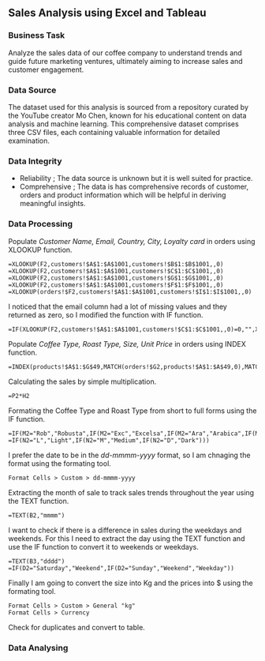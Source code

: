 ## Sales Analysis using Excel and Tableau
### Business Task
Analyze the sales data of our coffee company to understand trends and guide future marketing ventures, ultimately aiming to increase sales and customer engagement.
### Data Source
The dataset used for this analysis is sourced from a repository curated by the YouTube creator Mo Chen, known for his educational content on data analysis and machine learning. This comprehensive dataset comprises three CSV files, each containing valuable information for detailed examination.
### Data Integrity 
- Reliability ; The data source is unknown but it is well suited for practice. 
- Comprehensive ; The data is has comprehensive records of customer, orders and product information which will be helpful in deriving meaningful insights.
### Data Processing
Populate *Customer Name, Email, Country, City, Loyalty card* in orders using XLOOKUP function.

```
=XLOOKUP(F2,customers!$A$1:$A$1001,customers!$B$1:$B$1001,,0)
=XLOOKUP(F2,customers!$A$1:$A$1001,customers!$C$1:$C$1001,,0)
=XLOOKUP(F2,customers!$A$1:$A$1001,customers!$G$1:$G$1001,,0)
=XLOOKUP(F2,customers!$A$1:$A$1001,customers!$F$1:$F$1001,,0)
=XLOOKUP(orders!$F2,customers!$A$1:$A$1001,customers!$I$1:$I$1001,,0)
```
I noticed that the email column had a lot of missing values and they returned as zero, so I modified the function with IF function.
```
=IF(XLOOKUP(F2,customers!$A$1:$A$1001,customers!$C$1:$C$1001,,0)=0,"",XLOOKUP(F2,customers!$A$1:$A$1001,customers!$C$1:$C$1001,,0))
```
Populate *Coffee Type, Roast Type, Size, Unit Price* in orders using INDEX function.
```
=INDEX(products!$A$1:$G$49,MATCH(orders!$G2,products!$A$1:$A$49,0),MATCH(orders!M$1,products!$A$1:$G$1,0))
```
Calculating the sales by simple multiplication.
```
=P2*H2
```
Formating the Coffee Type and Roast Type from short to full forms using the IF function.
```
=IF(M2="Rob","Robusta",IF(M2="Exc","Excelsa",IF(M2="Ara","Arabica",IF(M2="Lib","Librica",""))))
=IF(N2="L","Light",IF(N2="M","Medium",IF(N2="D","Dark")))
```
I prefer the date to be in the *dd-mmmm-yyyy* format, so I am chnaging the format using the formating tool.
```
Format Cells > Custom > dd-mmmm-yyyy
```
Extracting the month of sale to track sales trends throughout the year using the TEXT function.
```
=TEXT(B2,"mmmm")
```
I want to check if there is a difference in sales during the weekdays and weekends. For this I need to extract the day using the TEXT function and use the IF function to convert it to weekends or weekdays. 
```
=TEXT(B3,"dddd")
=IF(D2="Saturday","Weekend",IF(D2="Sunday","Weekend","Weekday"))
```
Finally I am going to convert the size into Kg and the prices into $ using the formating tool.
```
Format Cells > Custom > General "kg"
Format Cells > Currency
```
Check for duplicates and convert to table. 
### Data Analysing 




